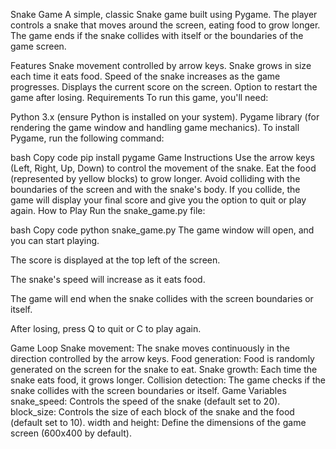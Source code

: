 Snake Game
A simple, classic Snake game built using Pygame. The player controls a snake that moves around the screen, eating food to grow longer. The game ends if the snake collides with itself or the boundaries of the game screen.

Features
Snake movement controlled by arrow keys.
Snake grows in size each time it eats food.
Speed of the snake increases as the game progresses.
Displays the current score on the screen.
Option to restart the game after losing.
Requirements
To run this game, you'll need:

Python 3.x (ensure Python is installed on your system).
Pygame library (for rendering the game window and handling game mechanics).
To install Pygame, run the following command:

bash
Copy code
pip install pygame
Game Instructions
Use the arrow keys (Left, Right, Up, Down) to control the movement of the snake.
Eat the food (represented by yellow blocks) to grow longer.
Avoid colliding with the boundaries of the screen and with the snake's body.
If you collide, the game will display your final score and give you the option to quit or play again.
How to Play
Run the snake_game.py file:

bash
Copy code
python snake_game.py
The game window will open, and you can start playing.

The score is displayed at the top left of the screen.

The snake's speed will increase as it eats food.

The game will end when the snake collides with the screen boundaries or itself.

After losing, press Q to quit or C to play again.

Game Loop
Snake movement: The snake moves continuously in the direction controlled by the arrow keys.
Food generation: Food is randomly generated on the screen for the snake to eat.
Snake growth: Each time the snake eats food, it grows longer.
Collision detection: The game checks if the snake collides with the screen boundaries or itself.
Game Variables
snake_speed: Controls the speed of the snake (default set to 20).
block_size: Controls the size of each block of the snake and the food (default set to 10).
width and height: Define the dimensions of the game screen (600x400 by default).
